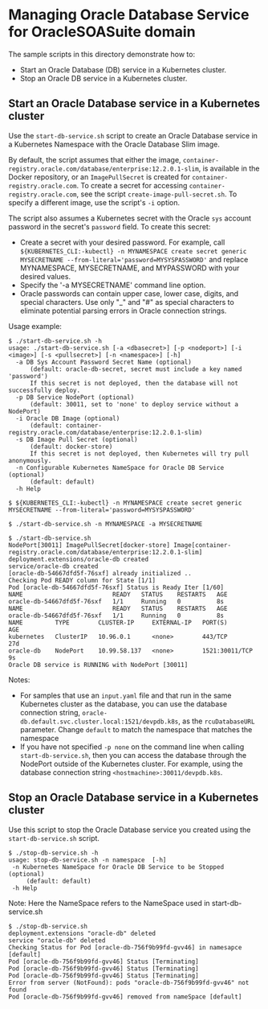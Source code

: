 # Managing Oracle Database Service for OracleSOASuite domain

The sample scripts in this directory demonstrate how to:
* Start an Oracle Database (DB) service in a Kubernetes cluster.
* Stop an Oracle DB service in a Kubernetes cluster.

## Start an Oracle Database service in a Kubernetes cluster

Use the `start-db-service.sh` script to create an Oracle Database service in a Kubernetes Namespace with the Oracle Database Slim image.

By default, the script assumes that either the image, `container-registry.oracle.com/database/enterprise:12.2.0.1-slim`, is available in the Docker repository, or an `ImagePullSecret` is created for `container-registry.oracle.com`. To create a secret for accessing `container-registry.oracle.com`, see the script `create-image-pull-secret.sh`. To specify a different image, use the script's `-i` option.

The script also assumes a Kubernetes secret with the Oracle `sys` account password in the secret's `password` field. To create this secret:
- Create a secret with your desired password. For example, call
`${KUBERNETES_CLI:-kubectl} -n MYNAMESPACE create secret generic MYSECRETNAME --from-literal='password=MYSYSPASSWORD'`
and replace MYNAMESPACE, MYSECRETNAME, and MYPASSWORD with your desired values.
- Specify the '-a MYSECRETNAME' command line option.
- Oracle passwords can contain upper case, lower case, digits, and special characters.
  Use only "_" and "#" as special characters to eliminate potential parsing errors in Oracle connection strings.

Usage example:

```shell
$ ./start-db-service.sh -h
usage: ./start-db-service.sh [-a <dbasecret>] [-p <nodeport>] [-i <image>] [-s <pullsecret>] [-n <namespace>] [-h]
  -a DB Sys Account Password Secret Name (optional)
      (default: oracle-db-secret, secret must include a key named 'password')
      If this secret is not deployed, then the database will not successfully deploy.
  -p DB Service NodePort (optional)
      (default: 30011, set to 'none' to deploy service without a NodePort)
  -i Oracle DB Image (optional)
      (default: container-registry.oracle.com/database/enterprise:12.2.0.1-slim)
  -s DB Image Pull Secret (optional)
      (default: docker-store)
      If this secret is not deployed, then Kubernetes will try pull anonymously.
  -n Configurable Kubernetes NameSpace for Oracle DB Service (optional)
      (default: default)
  -h Help
```
```shell
$ ${KUBERNETES_CLI:-kubectl} -n MYNAMESPACE create secret generic MYSECRETNAME --from-literal='password=MYSYSPASSWORD'
```
```shell
$ ./start-db-service.sh -n MYNAMESPACE -a MYSECRETNAME
```
```shell
$ ./start-db-service.sh
NodePort[30011] ImagePullSecret[docker-store] Image[container-registry.oracle.com/database/enterprise:12.2.0.1-slim]
deployment.extensions/oracle-db created
service/oracle-db created
[oracle-db-54667dfd5f-76sxf] already initialized ..
Checking Pod READY column for State [1/1]
Pod [oracle-db-54667dfd5f-76sxf] Status is Ready Iter [1/60]
NAME                         READY   STATUS    RESTARTS   AGE
oracle-db-54667dfd5f-76sxf   1/1     Running   0          8s
NAME                         READY   STATUS    RESTARTS   AGE
oracle-db-54667dfd5f-76sxf   1/1     Running   0          8s
NAME         TYPE        CLUSTER-IP     EXTERNAL-IP   PORT(S)          AGE
kubernetes   ClusterIP   10.96.0.1      <none>        443/TCP          27d
oracle-db    NodePort    10.99.58.137   <none>        1521:30011/TCP   9s
Oracle DB service is RUNNING with NodePort [30011]
```

Notes:
- For samples that use an `input.yaml` file and that run in the same Kubernetes cluster as the database, you can use the database connection string, `oracle-db.default.svc.cluster.local:1521/devpdb.k8s`, as the `rcuDatabaseURL` parameter. Change `default` to match the namespace that matches the namespace
- If you have not specified `-p none` on the command line when calling `start-db-service.sh`, then you can access the database through the NodePort outside of the Kubernetes cluster. For example, using the database connection string `<hostmachine>:30011/devpdb.k8s`.

## Stop an Oracle Database service in a Kubernetes cluster

Use this script to stop the Oracle Database service you created using the `start-db-service.sh` script.

```shell
$ ./stop-db-service.sh -h
usage: stop-db-service.sh -n namespace  [-h]
 -n Kubernetes NameSpace for Oracle DB Service to be Stopped (optional)
     (default: default)
 -h Help
```

Note: Here the NameSpace refers to the NameSpace used in start-db-service.sh

```
$ ./stop-db-service.sh
deployment.extensions "oracle-db" deleted
service "oracle-db" deleted
Checking Status for Pod [oracle-db-756f9b99fd-gvv46] in namesapce [default]
Pod [oracle-db-756f9b99fd-gvv46] Status [Terminating]
Pod [oracle-db-756f9b99fd-gvv46] Status [Terminating]
Pod [oracle-db-756f9b99fd-gvv46] Status [Terminating]
Error from server (NotFound): pods "oracle-db-756f9b99fd-gvv46" not found
Pod [oracle-db-756f9b99fd-gvv46] removed from nameSpace [default]
```

